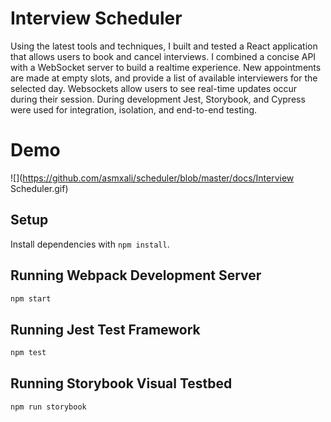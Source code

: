 # Interview Scheduler

Using the latest tools and techniques, I built and tested a React application that allows users to book and cancel interviews. I combined a concise API with a WebSocket server to build a realtime experience. New appointments are made at empty slots, and provide a list of available interviewers for the selected day. Websockets allow users to see real-time updates occur during their session. During development Jest, Storybook, and Cypress were used for integration, isolation, and end-to-end testing.

# Demo

![](https://github.com/asmxali/scheduler/blob/master/docs/Interview Scheduler.gif)

## Setup

Install dependencies with `npm install`.

## Running Webpack Development Server

```sh
npm start
```

## Running Jest Test Framework

```sh
npm test
```

## Running Storybook Visual Testbed

```sh
npm run storybook
```
